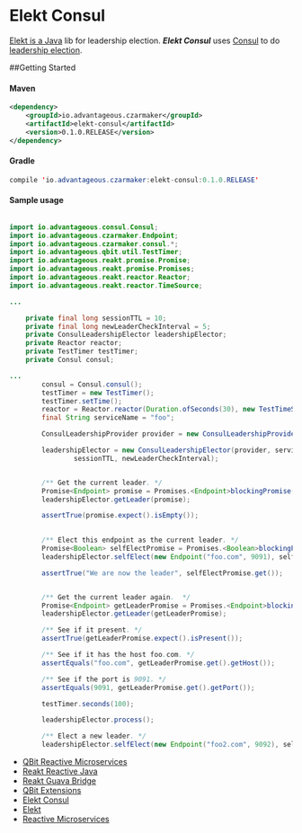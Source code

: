 # Elekt Consul
[Elekt is a Java](http://advantageous.github.io/elekt/) lib for leadership election. ***Elekt Consul*** uses [Consul](https://www.consul.io/) to do [leadership election](https://www.consul.io/docs/guides/leader-election.html).

##Getting Started

#### Maven
```xml
<dependency>
    <groupId>io.advantageous.czarmaker</groupId>
    <artifactId>elekt-consul</artifactId>
    <version>0.1.0.RELEASE</version>
</dependency>
```

#### Gradle
```java
compile 'io.advantageous.czarmaker:elekt-consul:0.1.0.RELEASE'
```



#### Sample usage
```java

import io.advantageous.consul.Consul;
import io.advantageous.czarmaker.Endpoint;
import io.advantageous.czarmaker.consul.*;
import io.advantageous.qbit.util.TestTimer;
import io.advantageous.reakt.promise.Promise;
import io.advantageous.reakt.promise.Promises;
import io.advantageous.reakt.reactor.Reactor;
import io.advantageous.reakt.reactor.TimeSource;

...

    private final long sessionTTL = 10;
    private final long newLeaderCheckInterval = 5;
    private ConsulLeadershipElector leadershipElector;
    private Reactor reactor;
    private TestTimer testTimer;
    private Consul consul;

...
        consul = Consul.consul();
        testTimer = new TestTimer();
        testTimer.setTime();
        reactor = Reactor.reactor(Duration.ofSeconds(30), new TestTimeSource(testTimer));
        final String serviceName = "foo";

        ConsulLeadershipProvider provider = new ConsulLeadershipProvider(serviceName, consul, TimeUnit.SECONDS, sessionTTL);

        leadershipElector = new ConsulLeadershipElector(provider, serviceName, reactor, TimeUnit.SECONDS,
                sessionTTL, newLeaderCheckInterval);


        /** Get the current leader. */
        Promise<Endpoint> promise = Promises.<Endpoint>blockingPromise();
        leadershipElector.getLeader(promise);

        assertTrue(promise.expect().isEmpty());

        
        /** Elect this endpoint as the current leader. */
        Promise<Boolean> selfElectPromise = Promises.<Boolean>blockingPromise();
        leadershipElector.selfElect(new Endpoint("foo.com", 9091), selfElectPromise);

        assertTrue("We are now the leader", selfElectPromise.get());


        /** Get the current leader again.  */
        Promise<Endpoint> getLeaderPromise = Promises.<Endpoint>blockingPromise();
        leadershipElector.getLeader(getLeaderPromise);

        /** See if it present. */
        assertTrue(getLeaderPromise.expect().isPresent());

        /** See if it has the host foo.com. */
        assertEquals("foo.com", getLeaderPromise.get().getHost());

        /** See if the port is 9091. */
        assertEquals(9091, getLeaderPromise.get().getPort());

        testTimer.seconds(100);

        leadershipElector.process();

        /** Elect a new leader. */
        leadershipElector.selfElect(new Endpoint("foo2.com", 9092), selfElectPromise);

```

* [QBit Reactive Microservices](http://advantageous.github.io/qbit/)
* [Reakt Reactive Java](http://advantageous.github.io/reakt)
* [Reakt Guava Bridge](http://advantageous.github.io/reakt-guava/)
* [QBit Extensions](https://github.com/advantageous/qbit-extensions)
* [Elekt Consul](http://advantageous.github.io/elekt-consul/)
* [Elekt](http://advantageous.github.io/elekt/)
* [Reactive Microservices](http://www.mammatustech.com/reactive-microservices)

